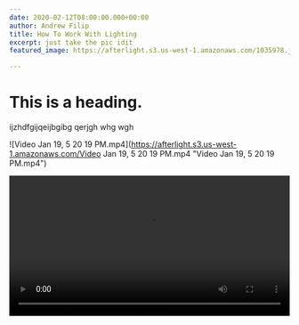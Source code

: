 ```yaml
---
date: 2020-02-12T08:00:00.000+00:00
author: Andrew Filip
title: How To Work With Lighting
excerpt: just take the pic idit
featured_image: https://afterlight.s3.us-west-1.amazonaws.com/1035978.jpg

---
```

# This is a heading.

ijzhdfgijqeijbgibg qerjgh whg wgh

![Video Jan 19, 5 20 19 PM.mp4](https://afterlight.s3.us-west-1.amazonaws.com/Video Jan 19, 5 20 19 PM.mp4 "Video Jan 19, 5 20 19 PM.mp4")

<video width="100%" controls>
  <source src="https://afterlight.s3.us-west-1.amazonaws.com/Video Jan 19, 5 20 19 PM.mp4" type="video/mp4">
 </video>